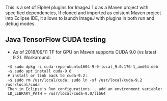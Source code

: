 This is a set of Elphel plugins for ImageJ 1.x as a Maven project with specified
dependencies,
If cloned and imported as existent Maven project into Eclipse IDE, it allows to launch
ImageJ with plugins in both run and debug modes.

## Java TensorFlow CUDA testing

- As of 2018/09/11 TF for GPU on Maven supports CUDA 9.0 (vs latest 9.2).
Workaround:

```
 ~$ sudo dpkg -i cuda-repo-ubuntu1604-9-0-local_9.0.176-1_amd64.deb
 ~$ sudo apt install cuda-9.0
 # install or link back to cuda-9.2:
 ~$ sudo rm /usr/local/cuda; sudo ln -sf /usr/local/cuda-9.2 /usr/local/cuda
 Then in Eclipse's Run configurations... add an environment variable:
 LD_LIBRARY_PATH = /usr/local/cuda-9.0/lib64
```
